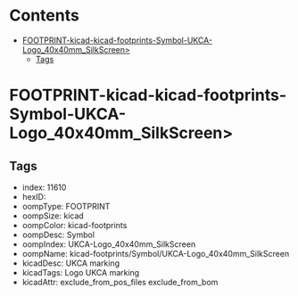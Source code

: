 



Contents
========

* [FOOTPRINT-kicad-kicad-footprints-Symbol-UKCA-Logo_40x40mm_SilkScreen>](#footprint-kicad-kicad-footprints-symbol-ukca-logo_40x40mm_silkscreen)
	* [Tags](#tags)

# FOOTPRINT-kicad-kicad-footprints-Symbol-UKCA-Logo_40x40mm_SilkScreen>

## Tags

- index: 11610
- hexID: 
- oompType: FOOTPRINT
- oompSize: kicad
- oompColor: kicad-footprints
- oompDesc: Symbol
- oompIndex: UKCA-Logo_40x40mm_SilkScreen
- oompName: kicad-footprints/Symbol/UKCA-Logo_40x40mm_SilkScreen
- kicadDesc: UKCA marking
- kicadTags: Logo UKCA marking
- kicadAttr: exclude_from_pos_files exclude_from_bom
